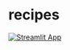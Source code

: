 # recipes

[![Streamlit App](https://static.streamlit.io/badges/streamlit_badge_black_white.svg)](URL_TO_YOUR_APP)
